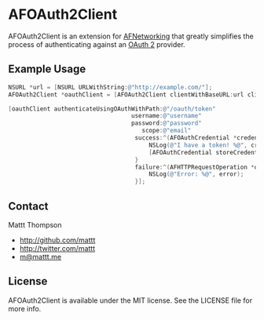 # AFOAuth2Client

AFOAuth2Client is an extension for [AFNetworking](http://github.com/AFNetworking/AFNetworking/) that greatly simplifies the process of authenticating against an [OAuth 2](http://oauth.net/2/) provider.

## Example Usage

``` objective-c
NSURL *url = [NSURL URLWithString:@"http://example.com/"];
AFOAuth2Client *oauthClient = [AFOAuth2Client clientWithBaseURL:url clientID:kClientID secret:kClientSecret];

[oauthClient authenticateUsingOAuthWithPath:@"/oauth/token"
                                   username:@"username"
                                   password:@"password"
                                      scope:@"email"
                                    success:^(AFOAuthCredential *credential) {
                                        NSLog(@"I have a token! %@", credential.accessToken);
                                        [AFOAuthCredential storeCredential:credential withIdentifier:oauthClient.serviceProviderIdentifier];
                                    }
                                    failure:^(AFHTTPRequestOperation *operation, NSError *error) {
                                        NSLog(@"Error: %@", error);
                                    }];
```

## Contact

Mattt Thompson

- http://github.com/mattt
- http://twitter.com/mattt
- m@mattt.me

## License

AFOAuth2Client is available under the MIT license. See the LICENSE file for more info.
